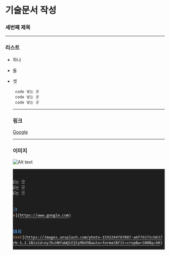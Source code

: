# 기술문서 작성
### 세번째 제목

***
### 리스트 
+ 하나
+ 둘
+ 셋
  
  ```
   code 넣는 곳
   code 넣는 곳
   code 넣는 곳
   ```
   ***
   ### 링크
   [Google](https://www.google.com)

   ***
   ### 이미지
   ![Alt text](https://images.unsplash.com/photo-1592244787087-a6f76371cb63?ixlib=rb-1.2.1&ixid=eyJhcHBfaWQiOjEyMDd9&auto=format&fit=crop&w=500&q=60)

   ![Alt text](img/1.png)
   